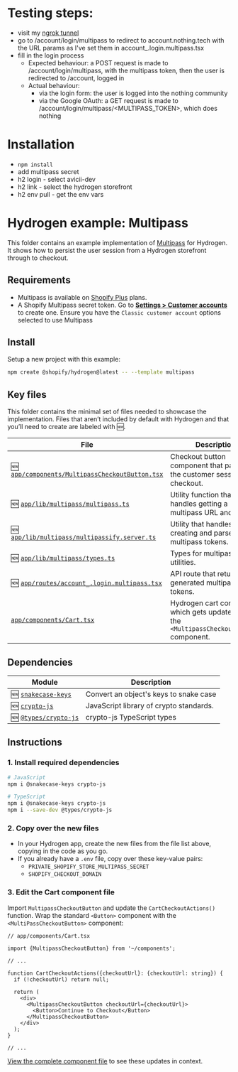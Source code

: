 # Testing steps:
- visit my [ngrok tunnel](https://heavily-sensible-stork.ngrok-free.app/)
- go to /account/login/multipass to redirect to account.nothing.tech with the URL params as I've set them in account_.login.multipass.tsx
- fill in the login process
  - Expected behaviour: a POST request is made to /account/login/multipass, with the multipass token, then the user is redirected to /account, logged in
  - Actual behaviour:
    - via the login form: the user is logged into the nothing community
    - via the Google OAuth: a GET request is made to /account/login/multipass/<MULTIPASS_TOKEN>, which does nothing

# Installation
- `npm install`
- add multipass secret
- h2 login - select avicii-dev
- h2 link - select the hydrogen storefront
- h2 env pull - get the env vars

# Hydrogen example: Multipass

This folder contains an example implementation of [Multipass](https://shopify.dev/docs/api/multipass) for Hydrogen. It shows how to persist
the user session from a Hydrogen storefront through to checkout.

## Requirements

- Multipass is available on [Shopify Plus](https://www.shopify.com/plus) plans.
- A Shopify Multipass secret token. Go to [**Settings > Customer accounts**](https://www.shopify.com/admin/settings/customer_accounts) to create one. Ensure you have the `Classic customer account` options selected to use Multipass

## Install

Setup a new project with this example:

```bash
npm create @shopify/hydrogen@latest -- --template multipass
```

## Key files

This folder contains the minimal set of files needed to showcase the implementation.
Files that aren’t included by default with Hydrogen and that you’ll need to
create are labeled with 🆕.

| File                                                                                          | Description                                                                                   |
| --------------------------------------------------------------------------------------------- | --------------------------------------------------------------------------------------------- |
| 🆕 [`app/components/MultipassCheckoutButton.tsx`](app/components/MultipassCheckoutButton.tsx) | Checkout button component that passes the customer session to checkout.                       |
| 🆕 [`app/lib/multipass/multipass.ts`](app/lib/multipass/multipass.ts)                         | Utility function that handles getting a multipass URL and token.                              |
| 🆕 [`app/lib/multipass/multipassify.server.ts`](app/lib/multipass/multipassify.server.ts)     | Utility that handles creating and parse multipass tokens.                                     |
| 🆕 [`app/lib/multipass/types.ts`](app/lib/multipass/types.ts)                                 | Types for multipass utilities.                                                                |
| 🆕 [`app/routes/account_.login.multipass.tsx`](app/routes/account_.login.multipass.tsx)       | API route that returns generated multipass tokens.                                            |
| [`app/components/Cart.tsx`](app/components/Cart.tsx)                                          | Hydrogen cart component, which gets updated to add the `<MultipassCheckoutButton>` component. |

## Dependencies

| Module                                                                  | Description                             |
| ----------------------------------------------------------------------- | --------------------------------------- |
| 🆕 [`snakecase-keys`](https://www.npmjs.com/package/snakecase-keys)     | Convert an object's keys to snake case  |
| 🆕 [`crypto-js`](https://www.npmjs.com/package/crypto-js)               | JavaScript library of crypto standards. |
| 🆕 [`@types/crypto-js`](https://www.npmjs.com/package/@types/crypto-js) | crypto-js TypeScript types              |

## Instructions

### 1. Install required dependencies

```bash
# JavaScript
npm i @snakecase-keys crypto-js

# TypeScript
npm i @snakecase-keys crypto-js
npm i --save-dev @types/crypto-js
```

### 2. Copy over the new files

- In your Hydrogen app, create the new files from the file list above, copying in the code as you go.
- If you already have a `.env` file, copy over these key-value pairs:
  - `PRIVATE_SHOPIFY_STORE_MULTIPASS_SECRET`
  - `SHOPIFY_CHECKOUT_DOMAIN`

### 3. Edit the Cart component file

Import `MultipassCheckoutButton` and update the `CartCheckoutActions()` function. Wrap the standard `<Button>` component with the `<MultiPassCheckoutButton>` component:

```tsx
// app/components/Cart.tsx

import {MultipassCheckoutButton} from '~/components';

// ...

function CartCheckoutActions({checkoutUrl}: {checkoutUrl: string}) {
  if (!checkoutUrl) return null;

  return (
    <div>
      <MultipassCheckoutButton checkoutUrl={checkoutUrl}>
        <Button>Continue to Checkout</Button>
      </MultipassCheckoutButton>
    </div>
  );
}

// ...
```

[View the complete component file](app/components/Cart.tsx) to see these updates in context.
